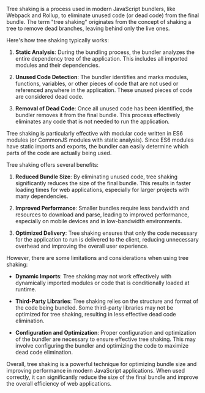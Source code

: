 Tree shaking is a process used in modern JavaScript bundlers, like Webpack and Rollup, to eliminate unused code (or dead code) from the final bundle. The term "tree shaking" originates from the concept of shaking a tree to remove dead branches, leaving behind only the live ones.

Here's how tree shaking typically works:

1. **Static Analysis**: During the bundling process, the bundler analyzes the entire dependency tree of the application. This includes all imported modules and their dependencies.
    
2. **Unused Code Detection**: The bundler identifies and marks modules, functions, variables, or other pieces of code that are not used or referenced anywhere in the application. These unused pieces of code are considered dead code.
    
3. **Removal of Dead Code**: Once all unused code has been identified, the bundler removes it from the final bundle. This process effectively eliminates any code that is not needed to run the application.
    

Tree shaking is particularly effective with modular code written in ES6 modules (or CommonJS modules with static analysis). Since ES6 modules have static imports and exports, the bundler can easily determine which parts of the code are actually being used.

Tree shaking offers several benefits:

1. **Reduced Bundle Size**: By eliminating unused code, tree shaking significantly reduces the size of the final bundle. This results in faster loading times for web applications, especially for larger projects with many dependencies.
    
2. **Improved Performance**: Smaller bundles require less bandwidth and resources to download and parse, leading to improved performance, especially on mobile devices and in low-bandwidth environments.
    
3. **Optimized Delivery**: Tree shaking ensures that only the code necessary for the application to run is delivered to the client, reducing unnecessary overhead and improving the overall user experience.
    

However, there are some limitations and considerations when using tree shaking:

- **Dynamic Imports**: Tree shaking may not work effectively with dynamically imported modules or code that is conditionally loaded at runtime.
    
- **Third-Party Libraries**: Tree shaking relies on the structure and format of the code being bundled. Some third-party libraries may not be optimized for tree shaking, resulting in less effective dead code elimination.
    
- **Configuration and Optimization**: Proper configuration and optimization of the bundler are necessary to ensure effective tree shaking. This may involve configuring the bundler and optimizing the code to maximize dead code elimination.
    

Overall, tree shaking is a powerful technique for optimizing bundle size and improving performance in modern JavaScript applications. When used correctly, it can significantly reduce the size of the final bundle and improve the overall efficiency of web applications.
